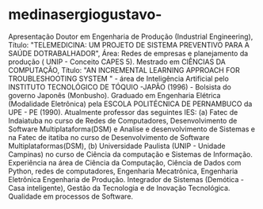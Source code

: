 # medinasergiogustavo-
Apresentação
Doutor em Engenharia de Produção (Industrial Engineering), Título: "TELEMEDICINA: UM PROJETO DE SISTEMA PREVENTIVO PARA A SAÚDE DOTRABALHADOR", Área: Redes de empresas e planejamento da produção ( UNIP - Conceito CAPES 5).
Mestrado em CIÊNCIAS DA COMPUTAÇÃO, Título: "AN INCREMENTAL LEARNING APPROACH FOR TROUBLESHOOTING SYSTEM " - área de Inteligência Artificial pelo INSTITUTO TECNOLÓGICO DE TÓQUIO -JAPÃO (1996) - Bolsista do governo Japonês (Monbusho).
Graduado em Engenharia Elétrica (Modalidade Eletrônica) pela ESCOLA POLITÉCNICA DE PERNAMBUCO da UPE - PE (1990).
Atualmente professor das seguintes IES:
(a) Fatec de Indaiatuba no curso de Redes de Computadores, Desenvolvimento de Software Multiplataforma(DSM) e Analise e desenvolvimento de Sistemas e na Fatec de itatiba no curso de Desenvolvimento de Software Multiplataformas(DSM), 
(b) Universidade Paulista (UNIP - Unidade Campinas) no curso de Ciência da computação e Sistemas de Informação.
Experiência na área de Ciência da Computação, Ciência de Dados com Python, redes de computadores, Engenharia Mecatrônica, Engenharia Eletrônica Engenharia de Produção.
Integrador de Sistemas (Demótica - Casa inteligente), Gestão da Tecnologia e de Inovação Tecnológica. Qualidade em processos de Software.
